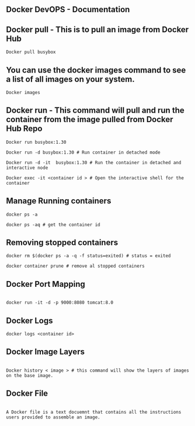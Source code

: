 
## Docker DevOPS - Documentation 

## Docker pull - This is to pull an image from Docker Hub
```
Docker pull busybox 

```

## You can use the docker images command to see a list of all images on your system.

```
Docker images

```

## Docker run - This command will pull and run the container from the image pulled from Docker Hub Repo

```
Docker run busybox:1.30

Docker run -d busybox:1.30 # Run container in detached mode

Docker run -d -it  busybox:1.30 # Run the container in detached and interactive node

Docker exec -it <container id > # Open the interactive shell for the container
```

## Manage Running containers

```
docker ps -a

docker ps -aq # get the container id 

```
## Removing stopped containers

```
docker rm $(docker ps -a -q -f status=exited) # status = exited

docker container prune # remove al stopped containers

```

## Docker Port Mapping 

```

docker run -it -d -p 9000:8080 tomcat:8.0

```
## Docker Logs

```
docker logs <container id>

```

## Docker Image Layers 

```

Docker history < image > # this command will show the layers of images on the base image.

```
## Docker File 

```

A Docker file is a text docuemnt that contains all the instructions users provided to assemble an image. 

```